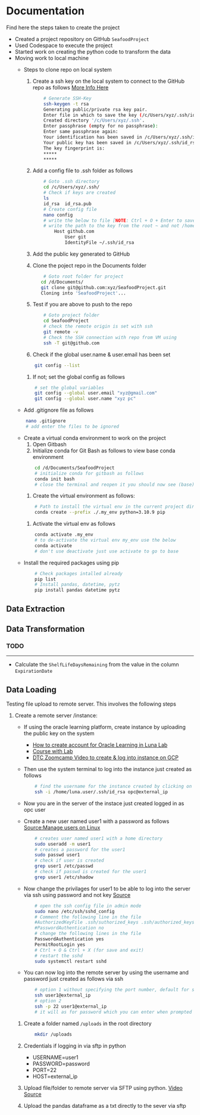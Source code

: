 # Documentation
Find here the steps taken to create the project

* Created a project repository on GitHub `SeafoodProject`
* Used Codespace to execute the project
* Started work on creating the python code to transform the data
* Moving work to local machine
    * Steps to clone repo on local system
        1. Create a ssh key on the local system to connect to the GitHub repo as follows [More Info Here](https://github.com/xyzssyed/sf_eviction/blob/master/docs/README_Dev.md)
            ```bash
                # Generate SSH-Key
                ssh-keygen -t rsa
                Generating public/private rsa key pair.
                Enter file in which to save the key (/c/Users/xyz/.ssh/id_rsa):
                Created directory '/c/Users/xyz/.ssh'.
                Enter passphrase (empty for no passphrase):
                Enter same passphrase again:
                Your identification has been saved in /c/Users/xyz/.ssh/id_rsa
                Your public key has been saved in /c/Users/xyz/.ssh/id_rsa.pub
                The key fingerprint is:
                *****
                *****
            ```
        2. Add a config file to .ssh folder as follows
            ```bash
                # Goto .ssh directory
                cd /c/Users/xyz/.ssh/
                # Check if keys are created
                ls
                id_rsa  id_rsa.pub
                # Create config file
                nano config
                # write the below to file [NOTE: Ctrl + O + Enter to save, Ctrl+X to exit]
                # write the path to the key from the root ~ and not /home
                    Host github.com
                        User git
                        IdentityFile ~/.ssh/id_rsa

            ```
        1. Add the public key generated to GitHub

        1. Clone the poject repo in the Documents folder
            ```bash
                # Goto root folder for project
               cd /d/Documents/
               git clone git@github.com:xyz/SeafoodProject.git
               Cloning into 'SeafoodProject'...
            ```
        1. Test if you are above to push to the repo
            ```bash
                # Goto project folder
                cd SeafoodProject
                # check the remote origin is set with ssh
                git remote -v
                # Check the SSH connection with repo from VM using
                ssh -T git@github.com
            ```
        
        1. Check if the global user.name & user.email has been set
        ```bash
            git config --list 
        ```

        1. If not; set the global config as follows
        ```bash
            # set the global variables
            git config --global user.email "xyz@gmail.com"
            git config --global user.name "xyz pc"
        ```
    * Add .gitignore file as follows
    ```bash
        nano .gitignore
        # add enter the files to be ignored

    ``` 
    * Create a virtual conda environment to work on the project
        1. Open Gitbash
        1. Initialize conda for Git Bash as follows to view base conda environment
        ```bash 
            cd /d/Documents/SeafoodProject
            # initialize conda for gitbash as follows
            conda init bash
            # close the terminal and reopen it you should now see (base)
        ```
        1.  Create the virtual environment as follows:
        ```bash
            # Path to install the virtual env in the current project directory with python 3.10 and pip
            conda create --prefix ./.my_env python=3.10.9 pip 
        ```
        1.  Activate the virtual env  as follows
        ```bash
            conda activate .my_env 
            # to de-activate the virtual env my_env use the below 
            conda activate 
            # don't use deactivate just use activate to go to base
        ```
    * Install the required packages using pip
        ```bash
            # Check packages intalled already
            pip list
            # Install pandas, datetime, pytz
            pip install pandas datetime pytz
        ```
## Data Extraction

## Data Transformation


### TODO
-----
* Calculate the `ShelfLifeDaysRemaining` from the value in the column `ExpirationDate`

## Data Loading

Testing file upload to remote server. This involves the following steps

1. Create a remote server /instance: 
    * If using the oracle learning platform, create instance by uploading the public key on the system
        * [How to create account for Oracle Learning in Luna Lab](https://youtu.be/HOB5dhbcAyo?si=YtRMN-pLgoYRaa3n)
        * [Course with Lab](https://luna.oracle.com/lab/facec73e-8517-4314-877f-d4f8f429c5ab/steps)
        * [DTC Zoomcamp Video to create & log into instance on GCP](https://youtu.be/ae-CV2KfoN0?si=5jR9D7vydv3_YUVZ)

    * Then use the system terminal to log into the instance just created as follows
        ```bash
            # find the username for the instance created by clicking on the instance name in the dashboard and scrolling down to 'Instance Access' info
            ssh -i /home/luna.user/.ssh/id_rsa opc@external_ip 
        ```
    * Now you are in the server of the instace just created logged in as opc user
    * Create a new user named user1 with a password as follows [Source:Manage users on Linux](https://youtu.be/19WOD84JFxA?si=tNLPzMmHFXEflJjQ)
        ```bash
            # creates user named user1 with a home directory
            sudo useradd -m user1
            # creates a password for the user1
            sudo passwd user1
            # check if user is created
            grep user1 /etc/passwd  
            # check if passwd is created for the user1
            grep user1 /etc/shadow 
        ```
    * Now change the privilages for user1 to be able to log into the server via ssh using password and not key [Source](https://www.youtube.com/watch?v=9jC2JyLQZbk)
        ```bash
            # open the ssh config file in admin mode
            sudo nano /etc/ssh/sshd_config
            # Comment the following line in the file
            #AuthorizedKeyFile .ssh/suthorized_keys .ssh/authorized_keys2
            #PasswordAuthentication no
            # change the following lines in the file
            PasswordAuthentication yes
            PermitRootLogin yes
            # Ctrl + O & Ctrl + X (for save and exit)
            # restart the sshd
            sudo systemctl restart sshd
        ```
    * You can now log into the remote server by using the username and password just created as follows via ssh
        ```bash
            # option 1 without specifying the port number, default for ssh is 22
            ssh user1@external_ip 
            # option 2
            ssh -p 22 user1@external_ip
            # it will as for password which you can enter when prompted
        ```
    
    1. Create a folder named `/uploads` in the root directory 
        ```bash
            mkdir /uploads
        ```

    1. Credentials if logging in via sftp in python
        * USERNAME=user1
        * PASSWORD=password
        * PORT=22
        * HOST=external_ip

    
    1. Upload file/folder to remote server via SFTP using python. [Video Source](https://www.youtube.com/watch?v=IQh0K_6ecrU&t=424s)

    1. Upload the pandas dataframe as a txt directly to the sever via sftp

  


